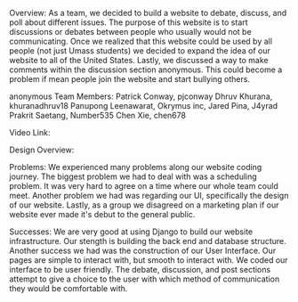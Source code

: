 Overview:
As a team, we decided to build a website to debate, discuss, and poll about different issues. The purpose of this website is to start discussions or debates between people who usually would not be communicating. Once we realized that this website could be used by all people (not just Umass students) we decided to expand the idea of our website to all of the United States. Lastly, we discussed a way to make comments within the discussion section anonymous. This could become a problem if mean people join the website and start bullying others.

anonymous
Team Members:
Patrick Conway, pjconway
Dhruv Khurana, khuranadhruv18
Panupong Leenawarat, Okrymus inc,
Jared Pina, J4yrad
Prakrit Saetang, Number535
Chen Xie, chen678


Video Link:



Design Overview:



Problems:
We experienced many problems along our website coding journey. The biggest problem we had to deal with was a scheduling problem. It was very hard to agree on a time where our whole team could meet. Another problem we had was regarding our UI, specifically the design of our website. Lastly, as a group we disagreed on a marketing plan if our website ever made it's debut to the general public.


Successes:
We are very good at using Django to build our website infrastructure. Our stength is building the back end and database structure. Another success we had was the construction of our User Interface. Our pages are simple to interact with, but smooth to interact with. We coded our interface to be user friendly. The debate, discussion, and post sections attempt to give a choice to the user with which method of communication they would be comfortable with.
